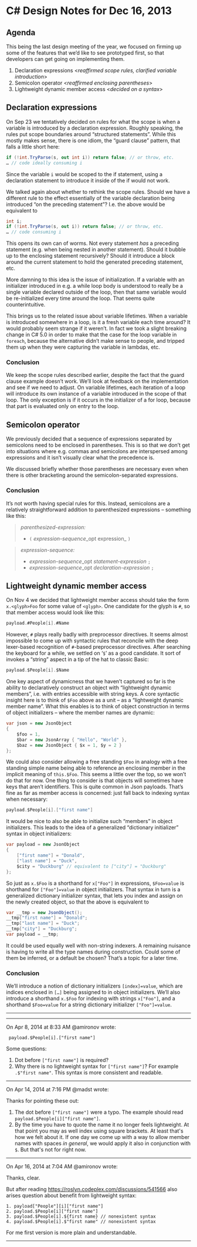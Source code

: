 # C# Design Notes for Dec 16, 2013

## Agenda
This being the last design meeting of the year, we focused on firming up some of the features that we’d like to see prototyped first, so that developers can get going on implementing them.
1. Declaration expressions <_reaffirmed scope rules, clarified variable introduction_>
2. Semicolon operator <_reaffirmed enclosing parentheses_>
3. Lightweight dynamic member access <_decided on a syntax_>

## Declaration expressions
On Sep 23 we tentatively decided on rules for what the scope is when a variable is introduced by a declaration expression. Roughly speaking, the rules put scope boundaries around “structured statements”. While this mostly makes sense, there is one idiom, the “guard clause” pattern, that falls a little short here:
``` c#
if (!int.TryParse(s, out int i)) return false; // or throw, etc.
… // code ideally consuming i
```
Since the variable `i` would be scoped to the if statement, using a declaration statement to introduce it inside of the if would not work.

We talked again about whether to rethink the scope rules. Should we have a different rule to the effect essentially of the variable declaration being introduced “on the preceding statement”? I.e. the above would be equivalent to
``` c#
int i;
if (!int.TryParse(s, out i)) return false; // or throw, etc.
… // code consuming i
```
This opens its own can of worms. Not every statement _has_ a preceding statement (e.g. when being nested in another statement). Should it bubble up to the enclosing statement recursively? Should it introduce a block around the current statement to hold the generated preceding statement, etc.

More damning to this idea is the issue of initialization. If a variable with an initializer introduced in e.g. a while loop body is understood to really be a single variable declared outside of the loop, then that same variable would be re-initialized every time around the loop. That seems quite counterintuitive.

This brings us to the related issue about variable lifetimes. When a variable is introduced somewhere in a loop, is it a fresh variable each time around? It would probably seem strange if it weren’t. In fact we took a slight breaking change in C# 5.0 in order to make that the case for the loop variable in `foreach`, because the alternative didn’t make sense to people, and tripped them up when they were capturing the variable in lambdas, etc.

### Conclusion
We keep the scope rules described earlier, despite the fact that the guard clause example doesn’t work. We’ll look at feedback on the implementation and see if we need to adjust. On variable lifetimes, each iteration of a loop will introduce its own instance of a variable introduced in the scope of that loop. The only exception is if it occurs in the initializer of a for loop, because that part is evaluated only on entry to the loop. 

## Semicolon operator
We previously decided that a sequence of expressions separated by semicolons need to be enclosed in parentheses. This is so that we don’t get into situations where e.g. commas and semicolons are interspersed among expressions and it isn’t visually clear what the precedence is.

We discussed briefly whether those parentheses are necessary even when there is other bracketing around the semicolon-separated expressions.

### Conclusion
It’s not worth having special rules for this. Instead, semicolons are a relatively straightforward addition to parenthesized expressions – something like this:

> _parenthesized-expression:_
> *  `(`   *expression-sequence*\_opt   expression_   `)`

> _expression-sequence:_
> *    *expression-sequence*\_opt   _statement-expression_   `;`
> *    *expression-sequence*\_opt   _declaration-expression_   `;`

## Lightweight dynamic member access
On Nov 4 we decided that lightweight member access should take the form `x.<glyph>Foo` for some value of `<glyph>`. One candidate for the glyph is `#`, so that member access would look like this:
``` c#
payload.#People[i].#Name
```
However, `#` plays really badly with preprocessor directives. It seems almost impossible to come up with syntactic rules that reconcile with the deep lexer-based recognition of `#`-based preprocessor directives. After searching the keyboard for a while, we settled on ‘`$`’ as a good candidate. It sort of invokes a “string” aspect in a tip of the hat to classic Basic:
``` c#
payload.$People[i].$Name
```
One key aspect of dynamicness that we haven’t captured so far is the ability to declaratively construct an object with “lightweight dynamic members”, i.e. with entries accessible with string keys. A core syntactic insight here is to think of `$Foo` above as a unit – as a “lightweight dynamic member name”. What this enables is to think of object construction in terms of object initializers – where the member names are dynamic:
``` c#
var json = new JsonObject 
{ 
    $foo = 1,
    $bar = new JsonArray { "Hello", "World" },
    $baz = new JsonObject { $x = 1, $y = 2 }
};
```
We could also consider allowing a free standing `$Foo` in analogy with a free standing simple name being able to reference an enclosing member in the implicit meaning of `this.$Foo`. This seems a little over the top, so we won’t do that for now.
One thing to consider is that objects will sometimes have keys that aren’t identifiers. This is quite common in Json payloads. That’s fine as far as member access is concerned: just fall back to indexing syntax when necessary:
``` c#
payload.$People[i].["first name"]
```
It would be nice to also be able to initialize such “members” in object initializers. This leads to the idea of a generalized “dictionary initializer” syntax in object initializers:
``` c#
var payload = new JsonObject
{
    ["first name"] = "Donald",
    ["last name"] = "Duck",
    $city = "Duckburg" // equivalent to ["city"] = "Duckburg"
};
```
So just as `x.$Foo` is a shorthand for `x["Foo"]` in expressions, `$Foo=value` is shorthand for `["Foo"]=value` in object initializers. That syntax in turn is a generalized dictionary initializer syntax, that lets you index and assign on the newly created object, so that the above is equivalent to
``` c#
var __tmp = new JsonObject();
__tmp["first name"] = "Donald";
__tmp["last name"] = "Duck";
__tmp["city"] = "Duckburg";
var payload = __tmp;
```
It could be used equally well with non-string indexers.
A remaining nuisance is having to write all the type names during construction. Could some of them be inferred, or a default be chosen? That’s a topic for a later time.

### Conclusion
We’ll introduce a notion of dictionary initializers `[index]=value`, which are indices enclosed in `[…]` being assigned to in object initializers. We’ll also introduce a shorthand `x.$Foo` for indexing with strings `x["Foo"]`, and a shorthand `$Foo=value` for a string dictionary initializer `["Foo"]=value`.


---
---

On Apr 8, 2014 at 8:33 AM @amironov wrote:

``` payload.$People[i].["first name"]```

Some questions:

1. Dot before ```["first name"]``` is required?
2. Why there is no lightweight syntax for ```["first name"]```?  For example ```.$"first name"```. This syntax is more consistent and readable.

---

On Apr 14, 2014 at 7:16 PM @madst wrote:

Thanks for pointing these out:

1. The dot before `["first name"]` were a typo. The example should read `payload.$People[i]["first name"]`.
2. By the time you have to quote the name it no longer feels lightweight. At that point you may as well index using square brackets. At least that's how we felt about it. If one day we come up with a way to allow member names with spaces _in general_, we would apply it also in conjunction with `$`. But that's not for right now.

---

On Apr 16, 2014 at 7:04 AM @amironov wrote:

Thanks, clear.

But after reading https://roslyn.codeplex.com/discussions/541566 also arises question about benefit from lightweight syntax:

```
1. payload["People"][i]["first name"]
2. payload.$People[i]["first name"]
3. payload.$People[i].${first name} // nonexistent syntax
4. payload.$People[i].$"first name" // nonexistent syntax
```

For me first version is more plain and understandable.

---

